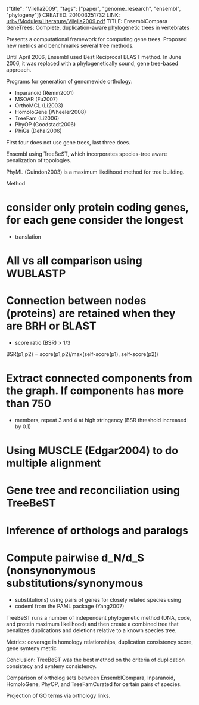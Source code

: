 {"title": "Vilella2009", "tags": ["paper", "genome_research", "ensembl", "phylogeny"]}
CREATED: 201003251732
LINK: <url:~/Modules/Literature/Vilella2009.pdf>
TITLE: EnsemblCompara GeneTrees: Complete, duplication-aware phylogenetic trees in vertebrates

Presents a computational framework for computing gene trees. Proposed new
metrics and benchmarks several tree methods.

Until April 2006, Ensembl used Best Reciprocal BLAST method. In June 2006, it
was replaced with a phylogenetically sound, gene tree-based approach.

Programs for generation of genomewide orthology:
 * Inparanoid (Remm2001)
 * MSOAR (Fu2007)
 * OrthoMCL (Li2003)
 * HomoloGene (Wheeler2008)
 * TreeFam (Li2006)
 * PhyOP (Goodstadt2006)
 * PhiGs (Dehal2006)

First four does not use gene trees, last three does.

Ensembl using TreeBeST, which incorporates species-tree aware penalization of
topologies.

PhyML (Guindon2003) is a maximum likelihood method for tree building.

Method
# consider only protein coding genes, for each gene consider the longest
* translation
# All vs all comparison using WUBLASTP
# Connection between nodes (proteins) are retained when they are BRH or BLAST
* score ratio (BSR) > 1/3

BSR(p1,p2) = score(p1,p2)/max(self-score(p1), self-score(p2))

# Extract connected components from the graph. If components has more than 750
* members, repeat 3 and 4 at high stringency (BSR threshold increased by 0.1)
# Using MUSCLE (Edgar2004) to do multiple alignment
# Gene tree and reconciliation using TreeBeST
# Inference of orthologs and paralogs
# Compute pairwise d_N/d_S (nonsynonymous substitutions/synonymous
* substitutions) using pairs of genes for closely related species using
* codeml from the PAML package (Yang2007)

TreeBeST runs a number of independent phylogenetic method (DNA, code, and
protein maximum likelihood) and then create a combined tree that penalizes
duplications and deletions relative to a known species tree.

Metrics: coverage in homology relationships, duplication consistency score, gene synteny metric

Conclusion: TreeBeST was the best method on the criteria of duplication
consistecy and synteny consistency.

Comparison of ortholog sets between EnsemblCompara, Inparanoid, HomoloGene,
PhyOP, and TreeFamCurated for certain pairs of species.

Projection of GO terms via orthology links.
